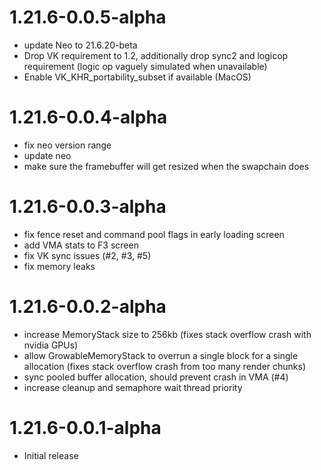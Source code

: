 # 1.21.6-0.0.5-alpha
 - update Neo to 21.6.20-beta
 - Drop VK requirement to 1.2, additionally drop sync2 and logicop requirement (logic op vaguely simulated when unavailable)
 - Enable VK_KHR_portability_subset if available (MacOS)

# 1.21.6-0.0.4-alpha
 - fix neo version range
 - update neo
 - make sure the framebuffer will get resized when the swapchain does

# 1.21.6-0.0.3-alpha
 - fix fence reset and command pool flags in early loading screen
 - add VMA stats to F3 screen
 - fix VK sync issues (#2, #3, #5)
 - fix memory leaks

# 1.21.6-0.0.2-alpha
 - increase MemoryStack size to 256kb (fixes stack overflow crash with nvidia GPUs)
 - allow GrowableMemoryStack to overrun a single block for a single allocation (fixes stack overflow crash from too many render chunks)
 - sync pooled buffer allocation, should prevent crash in VMA (#4)
 - increase cleanup and semaphore wait thread priority

# 1.21.6-0.0.1-alpha
 - Initial release